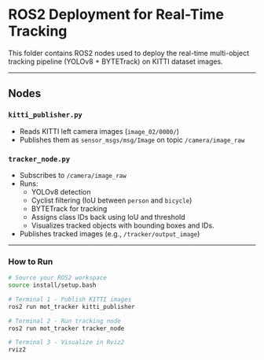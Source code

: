 # ROS2 Deployment for Real-Time Tracking

This folder contains ROS2 nodes used to deploy the real-time multi-object tracking pipeline (YOLOv8 + BYTETrack) on KITTI dataset images.

---

## Nodes

### `kitti_publisher.py`
- Reads KITTI left camera images (`image_02/0000/`)
- Publishes them as `sensor_msgs/msg/Image` on topic `/camera/image_raw`

### `tracker_node.py`
- Subscribes to `/camera/image_raw`
- Runs:
  - YOLOv8 detection
  - Cyclist filtering (IoU between `person` and `bicycle`)
  - BYTETrack for tracking
  - Assigns class IDs back using IoU and threshold
  - Visualizes tracked objects with bounding boxes and IDs.
- Publishes tracked images (e.g., `/tracker/output_image`)

---

### How to Run

```bash
# Source your ROS2 workspace
source install/setup.bash

# Terminal 1 - Publish KITTI images
ros2 run mot_tracker kitti_publisher

# Terminal 2 - Run tracking node
ros2 run mot_tracker tracker_node

# Terminal 3 - Visualize in Rviz2
rviz2

